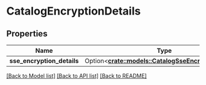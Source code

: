 # CatalogEncryptionDetails

## Properties

Name | Type | Description | Notes
------------ | ------------- | ------------- | -------------
**sse_encryption_details** | Option<[**crate::models::CatalogSseEncryptionDetails**](CatalogSseEncryptionDetails.md)> |  | [optional]

[[Back to Model list]](../README.md#documentation-for-models) [[Back to API list]](../README.md#documentation-for-api-endpoints) [[Back to README]](../README.md)


